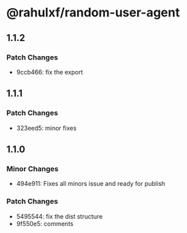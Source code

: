 # @rahulxf/random-user-agent

## 1.1.2

### Patch Changes

- 9ccb466: fix the export

## 1.1.1

### Patch Changes

- 323eed5: minor fixes

## 1.1.0

### Minor Changes

- 494e911: Fixes all minors issue and ready for publish

### Patch Changes

- 5495544: fix the dist structure
- 9f550e5: comments
